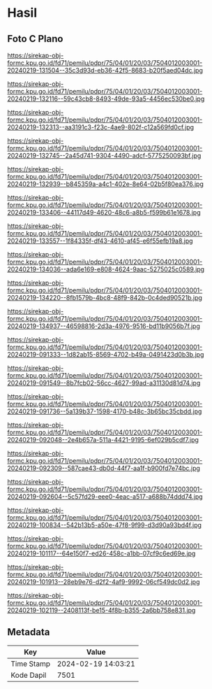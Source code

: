 # Hasil

## Foto C Plano

https://sirekap-obj-formc.kpu.go.id/fd71/pemilu/pdpr/75/04/01/20/03/7504012003001-20240219-131504--35c3d93d-eb36-42f5-8683-b20f5aed04dc.jpg

https://sirekap-obj-formc.kpu.go.id/fd71/pemilu/pdpr/75/04/01/20/03/7504012003001-20240219-132116--59c43cb8-8493-49de-93a5-4456ec530be0.jpg

https://sirekap-obj-formc.kpu.go.id/fd71/pemilu/pdpr/75/04/01/20/03/7504012003001-20240219-132313--aa3191c3-f23c-4ae9-802f-c12a569fd0cf.jpg

https://sirekap-obj-formc.kpu.go.id/fd71/pemilu/pdpr/75/04/01/20/03/7504012003001-20240219-132745--2a45d741-9304-4490-adcf-5775250093bf.jpg

https://sirekap-obj-formc.kpu.go.id/fd71/pemilu/pdpr/75/04/01/20/03/7504012003001-20240219-132939--b845359a-a4c1-402e-8e64-02b5f80ea376.jpg

https://sirekap-obj-formc.kpu.go.id/fd71/pemilu/pdpr/75/04/01/20/03/7504012003001-20240219-133406--44117d49-4620-48c6-a8b5-f599b61e1678.jpg

https://sirekap-obj-formc.kpu.go.id/fd71/pemilu/pdpr/75/04/01/20/03/7504012003001-20240219-133557--1f84335f-df43-4610-af45-e6f55efb19a8.jpg

https://sirekap-obj-formc.kpu.go.id/fd71/pemilu/pdpr/75/04/01/20/03/7504012003001-20240219-134036--ada6e169-e808-4624-9aac-5275025c0589.jpg

https://sirekap-obj-formc.kpu.go.id/fd71/pemilu/pdpr/75/04/01/20/03/7504012003001-20240219-134220--8fb1579b-4bc8-48f9-842b-0c4ded90521b.jpg

https://sirekap-obj-formc.kpu.go.id/fd71/pemilu/pdpr/75/04/01/20/03/7504012003001-20240219-134937--46598816-2d3a-4976-9516-bd11b9056b7f.jpg

https://sirekap-obj-formc.kpu.go.id/fd71/pemilu/pdpr/75/04/01/20/03/7504012003001-20240219-091333--1d82ab15-8569-4702-b49a-0491423d0b3b.jpg

https://sirekap-obj-formc.kpu.go.id/fd71/pemilu/pdpr/75/04/01/20/03/7504012003001-20240219-091549--8b7fcb02-56cc-4627-99ad-a31130d81d74.jpg

https://sirekap-obj-formc.kpu.go.id/fd71/pemilu/pdpr/75/04/01/20/03/7504012003001-20240219-091736--5a139b37-1598-4170-b48c-3b65bc35cbdd.jpg

https://sirekap-obj-formc.kpu.go.id/fd71/pemilu/pdpr/75/04/01/20/03/7504012003001-20240219-092048--2e4b657a-511a-4421-9195-6ef029b5cdf7.jpg

https://sirekap-obj-formc.kpu.go.id/fd71/pemilu/pdpr/75/04/01/20/03/7504012003001-20240219-092309--587cae43-db0d-44f7-aa1f-b900fd7e74bc.jpg

https://sirekap-obj-formc.kpu.go.id/fd71/pemilu/pdpr/75/04/01/20/03/7504012003001-20240219-092604--5c57fd29-eee0-4eac-a517-a688b74ddd74.jpg

https://sirekap-obj-formc.kpu.go.id/fd71/pemilu/pdpr/75/04/01/20/03/7504012003001-20240219-100834--542b13b5-a50e-47f8-9f99-d3d90a93bd4f.jpg

https://sirekap-obj-formc.kpu.go.id/fd71/pemilu/pdpr/75/04/01/20/03/7504012003001-20240219-101117--64e150f7-ed26-458c-a1bb-07cf9c6ed69e.jpg

https://sirekap-obj-formc.kpu.go.id/fd71/pemilu/pdpr/75/04/01/20/03/7504012003001-20240219-101913--28eb9e76-d2f2-4af9-9992-06cf549dc0d2.jpg

https://sirekap-obj-formc.kpu.go.id/fd71/pemilu/pdpr/75/04/01/20/03/7504012003001-20240219-102119--2408113f-be15-4f8b-b355-2a6bb758e831.jpg


## Metadata

| Key        | Value               |
| ---------- | ------------------- |
| Time Stamp | 2024-02-19 14:03:21 |
| Kode Dapil | 7501                |



